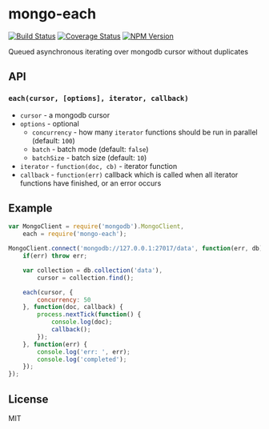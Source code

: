 # mongo-each
[![Build Status](https://travis-ci.org/fleg/mongo-each.svg?branch=master)](https://travis-ci.org/fleg/mongo-each)
[![Coverage Status](https://coveralls.io/repos/fleg/mongo-each/badge.svg?branch=master&service=github)](https://coveralls.io/github/fleg/mongo-each?branch=master)
[![NPM Version](https://img.shields.io/npm/v/mongo-each.svg)](https://www.npmjs.com/package/mongo-each)

Queued asynchronous iterating over mongodb cursor without duplicates

## API

### `each(cursor, [options], iterator, callback)`
* `cursor` - a mongodb cursor
* `options` - optional
	* `concurrency` - how many `iterator` functions should be run in parallel (default: `100`)
	* `batch` - batch mode (default: `false`)
	* `batchSize` - batch size (default: `10`)
* `iterator` - `function(doc, cb)` - iterator function
* `callback` - `function(err)` callback which is called when all iterator functions have finished, or an error occurs


## Example

```JavaScript
var MongoClient = require('mongodb').MongoClient,
	each = require('mongo-each');

MongoClient.connect('mongodb://127.0.0.1:27017/data', function(err, db) {
	if(err) throw err;

	var collection = db.collection('data'),
		cursor = collection.find();

	each(cursor, {
		concurrency: 50
	}, function(doc, callback) {
		process.nextTick(function() {
			console.log(doc);
			callback();
		});
	}, function(err) {
		console.log('err: ', err);
		console.log('completed');
	});
});
```

## License

MIT
